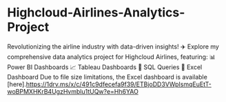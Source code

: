 # Highcloud-Airlines-Analytics-Project
Revolutionizing the airline industry with data-driven insights! ✈️ Explore my comprehensive data analytics project for Highcloud Airlines, featuring: 📊 Power BI Dashboards 📈 Tableau Dashboards 🧮 SQL Queries 📂 Excel Dashboard
Due to file size limitations, the Excel dashboard is available [here].https://1drv.ms/x/c/491c9dfecefa9f39/ETBjoDD3VWpIsmqEuEtT-woBPMXHKrB4UgzHvmblu1tUQw?e=Hh6YAO

